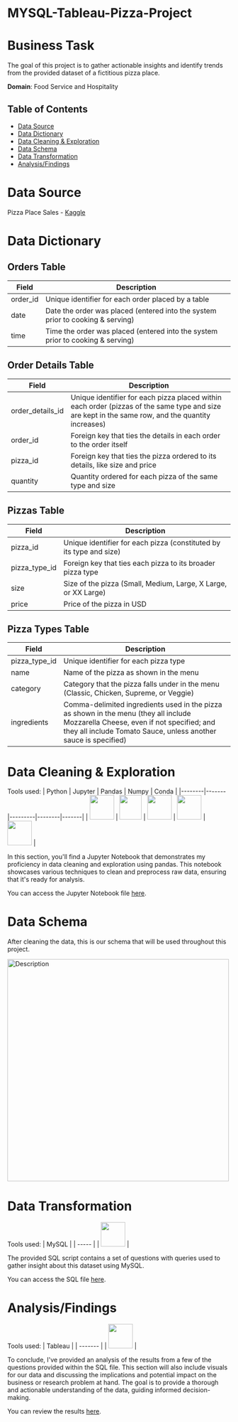 # MYSQL-Tableau-Pizza-Project

# Business Task
The goal of this project is to gather actionable insights and identify trends from the provided dataset of a fictitious pizza place.

**Domain**: Food Service and Hospitality

## Table of Contents
- [Data Source](#data-source)
- [Data Dictionary](#data-dictionary)
- [Data Cleaning & Exploration](#data-cleaning--Exploration)
- [Data Schema](#data-schema)
- [Data Transformation](#data-transformation)
- [Analysis/Findings](#analysisfindings)

# Data Source
Pizza Place Sales - [Kaggle](https://www.kaggle.com/datasets/mysarahmadbhat/pizza-place-sales?select=order_details.csv)

# Data Dictionary

## Orders Table

| Field     | Description                                                                              |
|-----------|------------------------------------------------------------------------------------------|
| order_id  | Unique identifier for each order placed by a table                                       |
| date      | Date the order was placed (entered into the system prior to cooking & serving)           |
| time      | Time the order was placed (entered into the system prior to cooking & serving)           |

## Order Details Table

| Field            | Description                                                                                      |
|------------------|--------------------------------------------------------------------------------------------------|
| order_details_id | Unique identifier for each pizza placed within each order (pizzas of the same type and size are kept in the same row, and the quantity increases) |
| order_id         | Foreign key that ties the details in each order to the order itself                              |
| pizza_id         | Foreign key that ties the pizza ordered to its details, like size and price                      |
| quantity         | Quantity ordered for each pizza of the same type and size                                        |

## Pizzas Table

| Field         | Description                                                                      |
|---------------|----------------------------------------------------------------------------------|
| pizza_id      | Unique identifier for each pizza (constituted by its type and size)              |
| pizza_type_id | Foreign key that ties each pizza to its broader pizza type                       |
| size          | Size of the pizza (Small, Medium, Large, X Large, or XX Large)                   |
| price         | Price of the pizza in USD                                                        |

## Pizza Types Table

| Field         | Description                                                                                              |
|---------------|----------------------------------------------------------------------------------------------------------|
| pizza_type_id | Unique identifier for each pizza type                                                                    |
| name          | Name of the pizza as shown in the menu                                                                   |
| category      | Category that the pizza falls under in the menu (Classic, Chicken, Supreme, or Veggie)                   |
| ingredients   | Comma-delimited ingredients used in the pizza as shown in the menu (they all include Mozzarella Cheese, even if not specified; and they all include Tomato Sauce, unless another sauce is specified) |


# Data Cleaning & Exploration

Tools used:
| Python | Jupyter | Pandas | Numpy | Conda |
|--------|-------|---------|--------|-------|
| <img src="https://github.com/rml-lee/MYSQL-Tableau-Video-Games-Project/assets/160198611/cc008c2a-1e65-46fe-99aa-fcef90c84b2b" width="55" height="55"/> | <img src="https://github.com/rml-lee/MYSQL-Tableau-Video-Games-Project/assets/160198611/029ca083-0c94-40b2-96bc-5a4ccd5199bb" width="50" height="55"/> | <img src="https://github.com/rml-lee/MYSQL-Tableau-Video-Games-Project/assets/160198611/1f1bf784-7c28-491e-9c70-d78a8cfd9ec3" width="55" height="55"/> | <img src="https://github.com/rml-lee/MYSQL-Tableau-Video-Games-Project/assets/160198611/ca024f21-791d-4cc9-836a-710df995811a" width="55" height="55"/> | <img src="https://github.com/rml-lee/MYSQL-Tableau-Video-Games-Project/assets/160198611/752b8489-df2a-457b-ab2e-294b34774a78" width="55" height="55"/> |

In this section, you'll find a Jupyter Notebook that demonstrates my proficiency in data cleaning and exploration using pandas. This notebook showcases various techniques to clean and preprocess raw data, ensuring that it's ready for analysis.

You can access the Jupyter Notebook file [here](https://github.com/rml-lee/MYSQL-Tableau-Pizza-Project/blob/main/Data%20Cleaning%20%26%20Exploration%20-%20Pizza%20Project.ipynb).

# Data Schema

After cleaning the data, this is our schema that will be used throughout this project.

<img src="https://github.com/rml-lee/MYSQL-Tableau-Pizza-Project/assets/160198611/985c4eb2-6232-4f78-9690-3517af54f601" alt="Description" width="500"/>

# Data Transformation

Tools used:
| MySQL |
| ----- |
| <img src="https://github.com/rml-lee/MYSQL-Tableau-Video-Games-Project/assets/160198611/a1f80d2c-f675-4c97-b497-f21377fd0042" width="55" height="55"/> |

The provided SQL script contains a set of questions with queries used to gather insight about this dataset using MySQL. 

You can access the SQL file [here](https://github.com/rml-lee/MYSQL-Tableau-Pizza-Project/blob/main/Pizza%20Project.sql).

# Analysis/Findings

Tools used:
| Tableau |
| ------- |
| <img src="https://github.com/rml-lee/MYSQL-Tableau-Video-Games-Project/assets/160198611/fb9f12dc-8640-4197-b3f6-ab0ce2241bc1" width="55" height="55"/> |


To conclude, I've provided an analysis of the results from a few of the questions provided within the SQL file. This section will also include visuals for our data and discussing the implications and potential impact on the business or research problem at hand. The goal is to provide a thorough and actionable understanding of the data, guiding informed decision-making.

You can review the results [here](https://github.com/rml-lee/MYSQL-Tableau-Pizza-Project/blob/main/Summary-Findings.md#summaryfindings).
